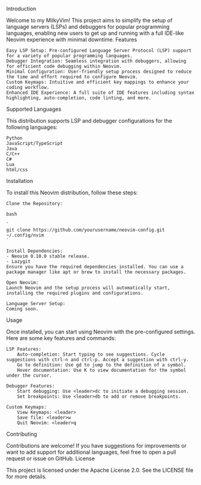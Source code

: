 Introduction

Welcome to my MilkyVim! This project aims to simplify the setup of language servers (LSPs) and debuggers for popular programming languages, enabling new users to get up and running with a full IDE-like Neovim experience with minimal downtime.
Features

    Easy LSP Setup: Pre-configured Language Server Protocol (LSP) support for a variety of popular programming languages.
    Debugger Integration: Seamless integration with debuggers, allowing for efficient code debugging within Neovim.
    Minimal Configuration: User-friendly setup process designed to reduce the time and effort required to configure Neovim.
    Custom Keymaps: Intuitive and efficient key mappings to enhance your coding workflow.
    Enhanced IDE Experience: A full suite of IDE features including syntax highlighting, auto-completion, code linting, and more.

Supported Languages

This distribution supports LSP and debugger configurations for the following languages:

    Python
    JavaScript/TypeScript
    Java
    C/C++
    C#
    Lua
    html/css

Installation

To install this Neovim distribution, follow these steps:

    Clone the Repository:

    bash

    `
    git clone https://github.com/yourusername/neovim-config.git ~/.config/nvim
    `

    Install Dependencies:
    - Neovim 0.10.0 stable release.
    - Lazygit
    Ensure you have the required dependencies installed. You can use a package manager like apt or brew to install the necessary packages.

    Open Neovim:
    Launch Neovim and the setup process will automatically start, installing the required plugins and configurations.

    Language Server Setup:
    Coming soon.

Usage

Once installed, you can start using Neovim with the pre-configured settings. Here are some key features and commands:

    LSP Features:
        Auto-completion: Start typing to see suggestions. Cycle suggestions with ctrl-n and ctrl-p. Accept a suggestion with ctrl-y.
        Go to definition: Use gd to jump to the definition of a symbol.
        Hover documentation: Use K to view documentation for the symbol under the cursor.

    Debugger Features:
        Start debugging: Use <leader>dc to initiate a debugging session.
        Set breakpoints: Use <leader>db to add or remove breakpoints.

    Custom Keymaps:
        View Keymaps: <leader>
        Save file: <leader>w
        Quit Neovim: <leader>q

Contributing

Contributions are welcome! If you have suggestions for improvements or want to add support for additional languages, feel free to open a pull request or issue on GitHub.
License

This project is licensed under the Apache License 2.0. See the LICENSE file for more details.
